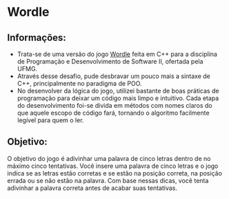 # Wordle

## Informações:
- Trata-se de uma versão do jogo [Wordle](https://www.nytimes.com/games/wordle/index.html) feita em C++ para a disciplina de Programação e Desenvolvimento de Software II, ofertada pela UFMG.
- Através desse desafio, pude desbravar um pouco mais a sintaxe de C++, principalmente no paradigma de POO.
- No desenvolver da lógica do jogo, utilizei bastante de boas práticas de programação para deixar um código mais limpo e intuitivo. Cada etapa do desenvolvimento foi-se divida em métodos com nomes claros do que aquele escopo de código fará, tornando o algoritmo facilmente legível para quem o ler.

## Objetivo:
O objetivo do jogo é adivinhar uma palavra de cinco letras dentro de no máximo cinco tentativas. Você insere uma palavra de cinco letras e o jogo indica se as letras estão corretas e se estão na posição correta, na posição errada ou se não estão na palavra. Com base nessas dicas, você tenta adivinhar a palavra correta antes de acabar suas tentativas. 

